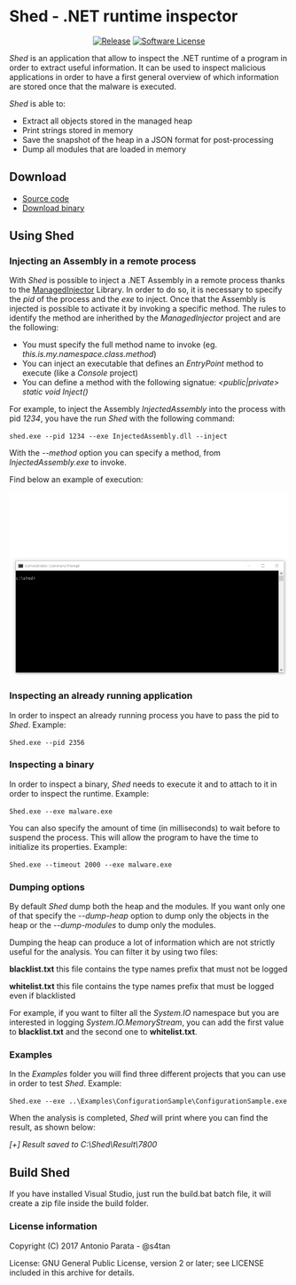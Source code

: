 # Shed - .NET runtime inspector

 <p align="center">
    <a href="https://github.com/enkomio/shed/releases/latest"><img alt="Release" src="https://img.shields.io/github/release/enkomio/shed.svg?svg=true"></a>   
    <a href="https://github.com/enkomio/shed/blob/master/LICENSE.md"><img alt="Software License" src="https://img.shields.io/badge/License-CC%20BY%204.0-brightgreen.svg"></a>
  </p>

_Shed_ is an application that allow to inspect the .NET runtime of a program in order to extract useful information. It can be used to inspect malicious applications in order to have a first general 
overview of which information are stored once that the malware is executed.

_Shed_ is able to:
* Extract all objects stored in the managed heap
* Print strings stored in memory
* Save the snapshot of the heap in a JSON format for post-processing
* Dump all modules that are loaded in memory

## Download
 - [Source code][1]
 - [Download binary][2]

## Using Shed

### Injecting an Assembly in a remote process
With _Shed_ is possible to inject a .NET Assembly in a remote process thanks to the <a href="https://github.com/enkomio/ManagedInjector">ManagedInjector</a> Library. In order to do so, it is necessary to specify the _pid_ of the process and the _exe_ to inject. Once that the Assembly is injected is possible to activate it by invoking a specific method. The rules to identify the method are inherithed by the _ManagedInjector_ project and are the following:

* You must specify the full method name to invoke (eg. _this.is.my.namespace.class.method_)
* You can inject an executable that defines an _EntryPoint_ method to execute (like a _Console_ project)
* You can define a method with the following signatue: _<public|private> static void Inject()_

For example, to inject the Assembly _InjectedAssembly_ into the process with pid _1234_, you have the run _Shed_ with the following command:

``shed.exe --pid 1234 --exe InjectedAssembly.dll --inject``

With the _--method_ option you can specify a method, from _InjectedAssembly.exe_ to invoke.

Find below an example of execution:

<img src="https://raw.githubusercontent.com/enkomio/media/master/Shed/Injection.gif" />

### Inspecting an already running application
In order to inspect an already running process you have to pass the pid to _Shed_. Example:

``Shed.exe --pid 2356``

### Inspecting a binary
In order to inspect a binary, _Shed_ needs to execute it and to attach to it in order to inspect the runtime. Example:

``Shed.exe --exe malware.exe``

You can also specify the amount of time (in milliseconds) to wait before to suspend the process. This will allow the program to have the time to initialize its properties. Example:

``Shed.exe --timeout 2000 --exe malware.exe``

### Dumping options
By default _Shed_ dump both the heap and the modules. If you want only one of that specify the _--dump-heap_ option to dump only the objects in the heap or the _--dump-modules_ to dump only the modules.

Dumping the heap can produce a lot of information which are not strictly useful for the analysis. You can filter it by using two files:

**blacklist.txt** this file contains the type names prefix that must not be logged

**whitelist.txt** this file contains the type names prefix that must be logged even if blacklisted

For example, if you want to filter all the *System.IO* namespace but you are interested in logging *System.IO.MemoryStream*, you can add the first value to **blacklist.txt** and the second one to **whitelist.txt**.

### Examples
In the _Examples_ folder you will find three different projects that you can use in order to test _Shed_. Example:

``Shed.exe --exe ..\Examples\ConfigurationSample\ConfigurationSample.exe``

When the analysis is completed, _Shed_ will print where you can find the result, as shown below:

_[+] Result saved to C:\Shed\Result\7800_

## Build Shed

If you have installed Visual Studio, just run the build.bat batch file, it will create a zip file inside the build folder.

### License information

Copyright (C) 2017 Antonio Parata - @s4tan

License: GNU General Public License, version 2 or later; see LICENSE included in this archive for details.

  [1]: https://github.com/enkomio/shed/tree/master/Src
  [2]: https://github.com/enkomio/shed/releases/latest
